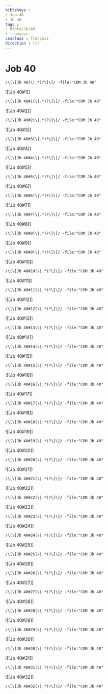 ```yaml
---
bibleKeys : 
- Job 40
- Jb 40
tags : 
- Bible/Jb/40
- français
cssclass : français
direction : ltr
---
```


# Job 40

```query
/\[\[Jb 40(\|.*)?\]\]/ -file:"COM Jb 40"
```



![[Jb 40#1]]

```query
/\[\[Jb 40#1(\|.*)?\]\]/ -file:"COM Jb 40"
```

![[Jb 40#2]]

```query
/\[\[Jb 40#2(\|.*)?\]\]/ -file:"COM Jb 40"
```

![[Jb 40#3]]

```query
/\[\[Jb 40#3(\|.*)?\]\]/ -file:"COM Jb 40"
```

![[Jb 40#4]]

```query
/\[\[Jb 40#4(\|.*)?\]\]/ -file:"COM Jb 40"
```

![[Jb 40#5]]

```query
/\[\[Jb 40#5(\|.*)?\]\]/ -file:"COM Jb 40"
```

![[Jb 40#6]]

```query
/\[\[Jb 40#6(\|.*)?\]\]/ -file:"COM Jb 40"
```

![[Jb 40#7]]

```query
/\[\[Jb 40#7(\|.*)?\]\]/ -file:"COM Jb 40"
```

![[Jb 40#8]]

```query
/\[\[Jb 40#8(\|.*)?\]\]/ -file:"COM Jb 40"
```

![[Jb 40#9]]

```query
/\[\[Jb 40#9(\|.*)?\]\]/ -file:"COM Jb 40"
```

![[Jb 40#10]]

```query
/\[\[Jb 40#10(\|.*)?\]\]/ -file:"COM Jb 40"
```

![[Jb 40#11]]

```query
/\[\[Jb 40#11(\|.*)?\]\]/ -file:"COM Jb 40"
```

![[Jb 40#12]]

```query
/\[\[Jb 40#12(\|.*)?\]\]/ -file:"COM Jb 40"
```

![[Jb 40#13]]

```query
/\[\[Jb 40#13(\|.*)?\]\]/ -file:"COM Jb 40"
```

![[Jb 40#14]]

```query
/\[\[Jb 40#14(\|.*)?\]\]/ -file:"COM Jb 40"
```

![[Jb 40#15]]

```query
/\[\[Jb 40#15(\|.*)?\]\]/ -file:"COM Jb 40"
```

![[Jb 40#16]]

```query
/\[\[Jb 40#16(\|.*)?\]\]/ -file:"COM Jb 40"
```

![[Jb 40#17]]

```query
/\[\[Jb 40#17(\|.*)?\]\]/ -file:"COM Jb 40"
```

![[Jb 40#18]]

```query
/\[\[Jb 40#18(\|.*)?\]\]/ -file:"COM Jb 40"
```

![[Jb 40#19]]

```query
/\[\[Jb 40#19(\|.*)?\]\]/ -file:"COM Jb 40"
```

![[Jb 40#20]]

```query
/\[\[Jb 40#20(\|.*)?\]\]/ -file:"COM Jb 40"
```

![[Jb 40#21]]

```query
/\[\[Jb 40#21(\|.*)?\]\]/ -file:"COM Jb 40"
```

![[Jb 40#22]]

```query
/\[\[Jb 40#22(\|.*)?\]\]/ -file:"COM Jb 40"
```

![[Jb 40#23]]

```query
/\[\[Jb 40#23(\|.*)?\]\]/ -file:"COM Jb 40"
```

![[Jb 40#24]]

```query
/\[\[Jb 40#24(\|.*)?\]\]/ -file:"COM Jb 40"
```

![[Jb 40#25]]

```query
/\[\[Jb 40#25(\|.*)?\]\]/ -file:"COM Jb 40"
```

![[Jb 40#26]]

```query
/\[\[Jb 40#26(\|.*)?\]\]/ -file:"COM Jb 40"
```

![[Jb 40#27]]

```query
/\[\[Jb 40#27(\|.*)?\]\]/ -file:"COM Jb 40"
```

![[Jb 40#28]]

```query
/\[\[Jb 40#28(\|.*)?\]\]/ -file:"COM Jb 40"
```

![[Jb 40#29]]

```query
/\[\[Jb 40#29(\|.*)?\]\]/ -file:"COM Jb 40"
```

![[Jb 40#30]]

```query
/\[\[Jb 40#30(\|.*)?\]\]/ -file:"COM Jb 40"
```

![[Jb 40#31]]

```query
/\[\[Jb 40#31(\|.*)?\]\]/ -file:"COM Jb 40"
```

![[Jb 40#32]]

```query
/\[\[Jb 40#32(\|.*)?\]\]/ -file:"COM Jb 40"
```


